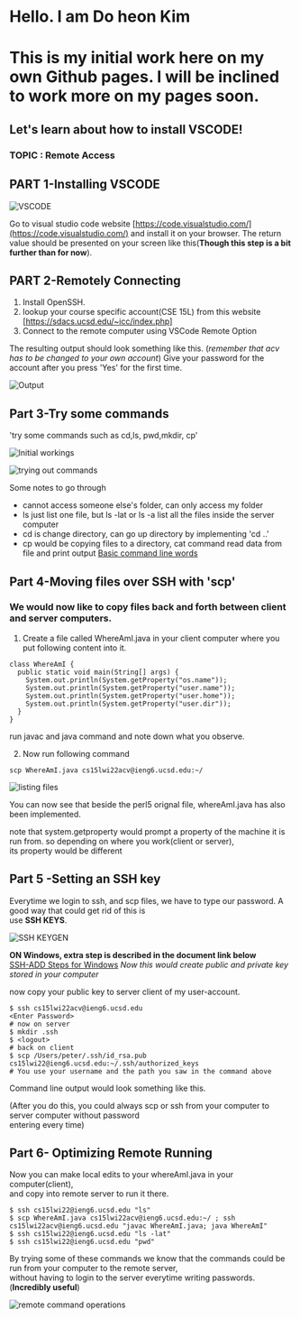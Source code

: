 # Hello. I am Do heon Kim
# This is my initial work here on my own Github pages. I will be inclined to work more on my pages **soon**.
## Let's learn about how to install VSCODE!

### TOPIC : Remote Access

## PART 1-Installing VSCODE


![VSCODE](https://user-images.githubusercontent.com/61016872/149587319-e5ae0f5d-7636-4dca-9541-53640c1263cf.png)

Go to visual studio code website [https://code.visualstudio.com/](https://code.visualstudio.com/) and install it on your browser.
The return value should be presented on your screen like this(**Though this step is a bit further than for now**).


## PART 2-Remotely Connecting

1. Install OpenSSH.
2. lookup your course specific account(CSE 15L) from this website [https://sdacs.ucsd.edu/~icc/index.php]
3. Connect to the remote computer using VSCode Remote Option

The resulting output should look something like this. (*remember that acv has to be changed to your own account*)
Give your password for the account after you press 'Yes' for the first time.


![Output](https://user-images.githubusercontent.com/61016872/149592063-d4e686e9-3b3e-474a-b87a-68065f42d0aa.png)

## Part 3-Try some commands

'try some commands such as cd,ls, pwd,mkdir, cp'

![Initial workings](https://user-images.githubusercontent.com/61016872/149595269-65af3a17-79fc-474a-849b-df244366fab6.png)

![trying out commands](https://user-images.githubusercontent.com/61016872/149593285-e67dc205-6d9f-4ffd-b5e6-3ae3048bdd1f.png)




Some notes to go through
- cannot access someone else's folder, can only access my folder
-  ls just list one file, but ls -lat or ls -a list all the files inside the server computer
-  cd is change directory, can go up directory by implementing 'cd ..'
-  cp would be copying files to a directory, cat command read data from file and print output [Basic command line words](https://www.codecademy.com/article/command-line-commands)

## Part 4-Moving files over SSH with 'scp'

### We would now like to copy files back and forth between client and server computers.

1. Create a file called WhereAmI.java in your client computer where you put following content into it. 

```
class WhereAmI {
  public static void main(String[] args) {
    System.out.println(System.getProperty("os.name"));
    System.out.println(System.getProperty("user.name"));
    System.out.println(System.getProperty("user.home"));
    System.out.println(System.getProperty("user.dir"));
  }
}
```

run javac and java command and note down what you observe.

2. Now run following command

```
scp WhereAmI.java cs15lwi22acv@ieng6.ucsd.edu:~/
```


![listing files](https://user-images.githubusercontent.com/61016872/149594901-1c39d0ba-2843-4a49-a91f-7d029b0843d1.png)

You can now see that beside the perl5 orignal file, whereAmI.java has also been implemented.

note that system.getproperty would prompt a property of the machine it is run from. so depending on where you work(client or server),<br>
its property would be different

## Part 5 -Setting an SSH key

Everytime we login to ssh, and scp files, we have to type our password. A good way that could get rid of this is<br>
use  **SSH KEYS**.


![SSH KEYGEN](https://user-images.githubusercontent.com/61016872/149595509-304b2d04-4076-4859-ac24-e8297e9e9ffe.png)


**ON Windows, extra step is described in the document link below**
<br> [SSH-ADD Steps for Windows](https://docs.microsoft.com/en-us/windows-server/administration/openssh/openssh_keymanagement#user-key-generation)
*Now this would create public and private key stored in your computer*

now copy your public key to server client of my user-account.
```
$ ssh cs15lwi22acv@ieng6.ucsd.edu
<Enter Password>
# now on server
$ mkdir .ssh
$ <logout>
# back on client
$ scp /Users/peter/.ssh/id_rsa.pub cs15lwi22@ieng6.ucsd.edu:~/.ssh/authorized_keys
# You use your username and the path you saw in the command above
```

Command line output would look something like this.

(After you do this, you could always scp or ssh from your computer to server computer without password 
<br> entering every time)

## Part 6- Optimizing Remote Running

Now you can make local edits to your whereAmI.java in your computer(client),
<br> and copy into remote server to run it there.

```
$ ssh cs15lwi22@ieng6.ucsd.edu "ls"
$ scp WhereAmI.java cs15lwi22acv@ieng6.ucsd.edu:~/ ; ssh cs15lwi22acv@ieng6.ucsd.edu "javac WhereAmI.java; java WhereAmI"
$ ssh cs15lwi22@ieng6.ucsd.edu "ls -lat"
$ ssh cs15lwi22@ieng6.ucsd.edu "pwd"

```

By trying some of these commands we know that the commands could be run from your computer to the remote server,
<br> without having to login to the server everytime writing passwords.(**Incredibly useful**)




![remote command operations](https://user-images.githubusercontent.com/61016872/149596794-c1ab5eaf-e82b-4d3a-8547-9f5fbd2fdd69.png)





